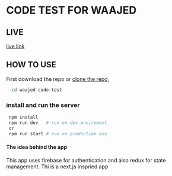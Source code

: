 # CODE TEST FOR WAAJED

## LIVE
<a href="">live link</a>

## HOW TO USE
First download the repo or [clone the repo](https://github.com/Bensigo/waajeed-code-test.git);
```bash
  cd waajed-code-test

```
### install and run the server

```bash 
 npm install
 npm run dev   # run on dev enviroment
 or 
 npm run start # run on production env

 ```
 #### The idea behind the app
  This app uses firebase for authentication and also redux for state management. Thi is a next.js inspried app
